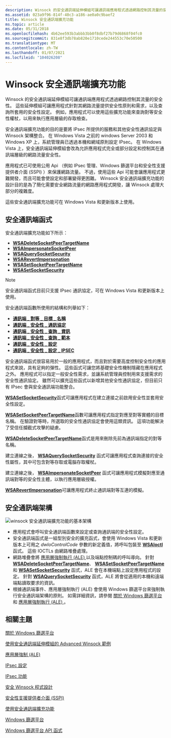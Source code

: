```yaml
---
description: Winsock 的安全通訊端延伸模組可讓通訊端應用程式透過網路控制其流量的安全性。
ms.assetid: 023a9f96-814f-40c3-a186-ae0a0c9baef2
title: Winsock 安全通訊端擴充功能
ms.topic: article
ms.date: 05/31/2018
ms.openlocfilehash: 4b62ee593b3abbb3bb0f8dbf27b79d6868f04fc0
ms.sourcegitcommit: 831e8f3db78ab820e1710cede244553c70e50500
ms.translationtype: MT
ms.contentlocale: zh-TW
ms.lasthandoff: 01/07/2021
ms.locfileid: "104026208"
---
```

# <a name="winsock-secure-socket-extensions"></a>Winsock 安全通訊端擴充功能

Winsock 的安全通訊端延伸模組可讓通訊端應用程式透過網路控制其流量的安全性。 這些延伸模組可讓應用程式針對其網路流量提供安全性原則和需求，以及查詢所套用的安全性設定。 例如，應用程式可以使用這些擴充功能來查詢對等安全性權杖，以用來執行應用層級的存取檢查。

安全通訊端擴充功能的目的是要將 IPsec 所提供的服務和其他安全性通訊協定與 Winsock 架構整合。 在 Windows Vista 之前的 windows Server 2003 和 Windows XP 上，系統管理員已透過本機和網域原則設定 IPsec。 在 Windows Vista 上，安全通訊端延伸模組會改為允許應用程式完全或部分設定和控制其在通訊端層級的網路流量安全性。

應用程式已可使用公用 Api （例如 IPsec 管理、Windows 篩選平台和安全性支援提供者介面 (SSPI) ）來保護網路流量。 不過，使用這些 Api 可能會讓應用程式更難開發，而且可能會使設定和部署變得更困難。 Winsock 安全通訊端擴充功能的設計目的是為了簡化需要安全網路流量的網路應用程式開發，讓 Winsock 處理大部分的複雜度。

這些安全通訊端擴充功能可在 Windows Vista 和更新版本上使用。

## <a name="secure-socket-functions"></a>安全通訊端函式

安全通訊端擴充功能如下所示：

-   [**WSADeleteSocketPeerTargetName**](/windows/desktop/api/Ws2tcpip/nf-ws2tcpip-wsadeletesocketpeertargetname)
-   [**WSAImpersonateSocketPeer**](/windows/desktop/api/Ws2tcpip/nf-ws2tcpip-wsaimpersonatesocketpeer)
-   [**WSAQuerySocketSecurity**](/windows/desktop/api/Ws2tcpip/nf-ws2tcpip-wsaquerysocketsecurity)
-   [**WSARevertImpersonation**](/windows/desktop/api/Ws2tcpip/nf-ws2tcpip-wsarevertimpersonation)
-   [**WSASetSocketPeerTargetName**](/windows/desktop/api/Ws2tcpip/nf-ws2tcpip-wsasetsocketpeertargetname)
-   [**WSASetSocketSecurity**](/windows/desktop/api/Ws2tcpip/nf-ws2tcpip-wsasetsocketsecurity)

> [!Note]  
> 安全通訊端函式目前只支援 IPsec 通訊協定，可在 Windows Vista 和更新版本上使用。

 

安全通訊端函數所使用的結構和列舉如下：

-   [**通訊端 \_ 對等 \_ 目標 \_ 名稱**](/windows/desktop/api/Mstcpip/ns-mstcpip-socket_peer_target_name)
-   [**通訊端 \_ 安全性 \_ 通訊協定**](/windows/desktop/api/Mstcpip/ne-mstcpip-socket_security_protocol)
-   [**通訊端 \_ 安全性 \_ 查詢 \_ 資訊**](/windows/desktop/api/Mstcpip/ns-mstcpip-socket_security_query_info)
-   [**通訊端 \_ 安全性 \_ 查詢 \_ 範本**](/windows/desktop/api/Mstcpip/ns-mstcpip-socket_security_query_template)
-   [**通訊端 \_ 安全性 \_ 設定**](/windows/desktop/api/Mstcpip/ns-mstcpip-socket_security_settings)
-   [**通訊端 \_ 安全性 \_ 設定 \_ IPSEC**](/windows/desktop/api/Mstcpip/ns-mstcpip-socket_security_settings_ipsec)

安全通訊端函式很容易用於一般的應用程式，而且對於需要高度控制安全性的應用程式來說，具有足夠的彈性。 這些函式可讓您將基礎安全性機制隱藏在應用程式之外。 應用程式可以指定一般安全性需求，並讓系統管理員控制用來支援需求的安全性通訊協定。 雖然可以擴充這些函式以新增其他安全性通訊協定，但目前只有 IPsec 會與安全通訊端功能整合。

[**WSASetSocketSecurity**](/windows/desktop/api/Ws2tcpip/nf-ws2tcpip-wsasetsocketsecurity)函式可讓應用程式在建立連接之前啟用安全性並套用安全性設定。

[**WSASetSocketPeerTargetName**](/windows/desktop/api/Ws2tcpip/nf-ws2tcpip-wsasetsocketpeertargetname)函數可讓應用程式指定對應至對等實體的目標名稱。 在驗證對等時，所選取的安全性通訊協定會使用這類資訊。 這項功能解決了受信任攔截式攻擊的疑慮。

[**WSADeleteSocketPeerTargetName**](/windows/desktop/api/Ws2tcpip/nf-ws2tcpip-wsadeletesocketpeertargetname)函式是用來刪除先前為通訊端指定的對等名稱。

建立連線之後， [**WSAQuerySocketSecurity**](/windows/desktop/api/Ws2tcpip/nf-ws2tcpip-wsaquerysocketsecurity) 函式可讓應用程式查詢連接的安全性屬性，其中可包含對等存取或電腦存取權杖。

建立連線之後， [**WSAImpersonateSocketPeer**](/windows/desktop/api/Ws2tcpip/nf-ws2tcpip-wsaimpersonatesocketpeer) 函式可讓應用程式模擬對應至通訊端對等的安全性主體，以執行應用層級授權。

[**WSARevertImpersonation**](/windows/desktop/api/Ws2tcpip/nf-ws2tcpip-wsarevertimpersonation)可讓應用程式終止通訊端對等互連的模擬。

## <a name="secure-socket-architecture"></a>安全通訊端架構

![winsock 安全通訊端擴充功能的基本架構](images/ss-arch.png)

-   應用程式會呼叫安全通訊端函數來設定或查詢通訊端的安全性設定。
-   安全通訊端函式是一組型別安全的擴充函式，會使用 Windows Vista 和更新版本上可用之 *dwIoControlCode* 參數的新定義值，將呼叫包裝至 [**WSAIoctl**](/windows/desktop/api/Winsock2/nf-winsock2-wsaioctl)函式。 這些 IOCTLs 由網路堆疊處理。
-   網路堆疊會將 [應用層強制執行 (ALE) ](../fwp/application-layer-enforcement--ale-.md) 以及端點控制碼的呼叫導向。 針對 [**WSADeleteSocketPeerTargetName**](/windows/desktop/api/Ws2tcpip/nf-ws2tcpip-wsadeletesocketpeertargetname)、 [**WSASetSocketPeerTargetName**](/windows/desktop/api/Ws2tcpip/nf-ws2tcpip-wsasetsocketpeertargetname)和 [**WSASetSocketSecurity**](/windows/desktop/api/Ws2tcpip/nf-ws2tcpip-wsasetsocketsecurity) 函式，ALE 會在本機端點上設定應用程式的設定。 針對 [**WSAQuerySocketSecurity**](/windows/desktop/api/Ws2tcpip/nf-ws2tcpip-wsaquerysocketsecurity) 函式，ALE 將會從適用的本機和遠端端點讀取要求的資訊。
-   根據通訊端事件、應用層強制執行 (ALE) 會使用 Windows 篩選平台來強制執行安全通訊端架構的原則。 如需詳細資訊，請參閱 [關於 Windows 篩選平台](../fwp/about-windows-filtering-platform.md) 和 [應用層強制執行 (ALE) ](../fwp/application-layer-enforcement--ale-.md)。

## <a name="related-topics"></a>相關主題

<dl> <dt>

[關於 Windows 篩選平台](../fwp/about-windows-filtering-platform.md)
</dt> <dt>

[使用安全通訊端延伸模組的 Advanced Winsock 範例](advanced-winsock-samples-using-secure-socket-extensions.md)
</dt> <dt>

[應用層強制 (ALE) ](../fwp/application-layer-enforcement--ale-.md)
</dt> <dt>

[IPsec 設定](../fwp/ipsec-configuration.md)
</dt> <dt>

[IPsec 功能](../fwp/fwp-ipsec-functions.md)
</dt> <dt>

[安全 Winsock 程式設計](secure-winsock-programming.md)
</dt> <dt>

[安全性支援提供者介面 (SSPI)](../rpc/security-support-provider-interface-sspi-.md)
</dt> <dt>

[使用安全通訊端擴充功能](using-secure-socket-extensions.md)
</dt> <dt>

[Windows 篩選平台](../fwp/windows-filtering-platform-start-page.md)
</dt> <dt>

[Windows 篩選平台 API 函式](../fwp/fwp-functions.md)
</dt> </dl>

 

 
